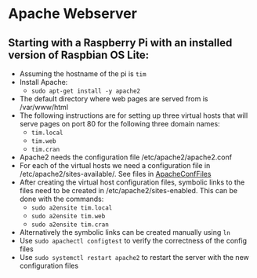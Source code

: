 # Apache Webserver

## Starting with a Raspberry Pi with an installed version of Raspbian OS Lite:
* Assuming the hostname of the pi is ```tim```
* Install Apache:
    * ```sudo apt-get install -y apache2```
* The default directory where web pages are served from is /var/www/html
* The following instructions are for setting up three virtual hosts that will serve pages on port 80 for the following three domain names:
    * ```tim.local```
	 * ```tim.web```
	 * ```tim.cran```
* Apache2 needs the configuration file /etc/apache2/apache2.conf
* For each of the virtual hosts we need a configuration file in /etc/apache2/sites-available/. See files in [ApacheConfFiles](https://github.com/CarpenPi/WebServer/tree/main/ApacheConfFiles)
* After creating the virtual host configuration files, symbolic links to the files need to be created in /etc/apache2/sites-enabled. This can be done with the commands:
    * ```sudo a2ensite tim.local```
    * ```sudo a2ensite tim.web```
    * ```sudo a2ensite tim.cran```
* Alternatively the symbolic links can be created manually using ```ln```
* Use ```sudo apachectl configtest``` to verify the correctness of the config files
* Use ```sudo systemctl restart apache2``` to restart the server with the new configuration files
